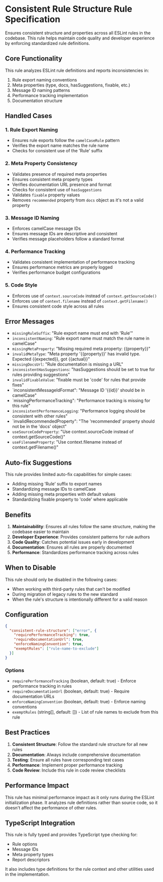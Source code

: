 # Consistent Rule Structure Rule Specification

Ensures consistent structure and properties across all ESLint rules in the codebase. This rule helps maintain code quality and developer experience by enforcing standardized rule definitions.

## Core Functionality

This rule analyzes ESLint rule definitions and reports inconsistencies in:

1. Rule export naming conventions
2. Meta properties (type, docs, hasSuggestions, fixable, etc.)
3. Message ID naming patterns
4. Performance tracking implementation
5. Documentation structure

## Handled Cases

### 1. Rule Export Naming

- Ensures rule exports follow the `camelCaseRule` pattern
- Verifies the export name matches the rule name
- Checks for consistent use of the 'Rule' suffix

### 2. Meta Property Consistency

- Validates presence of required meta properties
- Ensures consistent meta property types
- Verifies documentation URL presence and format
- Checks for consistent use of `hasSuggestions`
- Validates `fixable` property values
- Removes `recommended` property from `docs` object as it's not a valid property

### 3. Message ID Naming

- Enforces camelCase message IDs
- Ensures message IDs are descriptive and consistent
- Verifies message placeholders follow a standard format

### 4. Performance Tracking

- Validates consistent implementation of performance tracking
- Ensures performance metrics are properly logged
- Verifies performance budget configurations

### 5. Code Style

- Enforces use of `context.sourceCode` instead of `context.getSourceCode()`
- Enforces use of `context.filename` instead of `context.getFilename()`
- Ensures consistent code style across all rules

## Error Messages

- `missingRuleSuffix`: "Rule export name must end with 'Rule'"
- `inconsistentNaming`: "Rule export name must match the rule name in camelCase"
- `missingMetaProperty`: "Missing required meta property: {{property}}"
- `invalidMetaType`: "Meta property '{{property}}' has invalid type. Expected {{expected}}, got {{actual}}"
- `missingDocsUrl`: "Rule documentation is missing a URL"
- `inconsistentHasSuggestions`: "hasSuggestions should be set to true for rules providing suggestions"
- `invalidFixableValue`: "fixable must be 'code' for rules that provide fixes"
- `inconsistentMessageIdFormat": "Message ID '{{id}}' should be in camelCase"
- `missingPerformanceTracking": "Performance tracking is missing for this rule"
- `inconsistentPerformanceLogging`: "Performance logging should be consistent with other rules"
- `invalidRecommendedProperty": "The 'recommended' property should not be in the 'docs' object"
- `useSourceCodeProperty`: "Use context.sourceCode instead of context.getSourceCode()"
- `useFilenameProperty`: "Use context.filename instead of context.getFilename()"

## Auto-fix Suggestions

This rule provides limited auto-fix capabilities for simple cases:

- Adding missing 'Rule' suffix to export names
- Standardizing message IDs to camelCase
- Adding missing meta properties with default values
- Standardizing fixable property to 'code' where applicable

## Benefits

1. **Maintainability**: Ensures all rules follow the same structure, making the codebase easier to maintain
2. **Developer Experience**: Provides consistent patterns for rule authors
3. **Code Quality**: Catches potential issues early in development
4. **Documentation**: Ensures all rules are properly documented
5. **Performance**: Standardizes performance tracking across rules

## When to Disable

This rule should only be disabled in the following cases:

- When working with third-party rules that can't be modified
- During migration of legacy rules to the new standard
- When the rule's structure is intentionally different for a valid reason

## Configuration

```json
{
  "consistent-rule-structure": ["error", {
    "requirePerformanceTracking": true,
    "requireDocumentationUrl": true,
    "enforceNamingConvention": true,
    "exemptRules": ["rule-name-to-exclude"]
  }]
}
```

### Options

- `requirePerformanceTracking` (boolean, default: true) - Enforce performance tracking in rules
- `requireDocumentationUrl` (boolean, default: true) - Require documentation URLs
- `enforceNamingConvention` (boolean, default: true) - Enforce naming conventions
- `exemptRules` (string[], default: []) - List of rule names to exclude from this rule

## Best Practices

1. **Consistent Structure**: Follow the standard rule structure for all new rules
2. **Documentation**: Always include comprehensive documentation
3. **Testing**: Ensure all rules have corresponding test cases
4. **Performance**: Implement proper performance tracking
5. **Code Review**: Include this rule in code review checklists

## Performance Impact

This rule has minimal performance impact as it only runs during the ESLint initialization phase. It analyzes rule definitions rather than source code, so it doesn't affect the performance of other rules.

## TypeScript Integration

This rule is fully typed and provides TypeScript type checking for:

- Rule options
- Message IDs
- Meta property types
- Report descriptors

It also includes type definitions for the rule context and other utilities used in the implementation.
